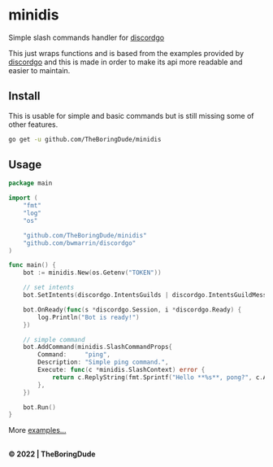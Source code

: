 # minidis

Simple slash commands handler for [discordgo](https://github.com/bwmarrin/discordgo)

This just wraps functions and is based from the examples provided by [discordgo](https://github.com/bwmarrin/discordgo) and this is made in order to make its api more readable and easier to maintain.

## Install

This is usable for simple and basic commands but is still missing some of other features.

```sh
go get -u github.com/TheBoringDude/minidis
```

## Usage

```go
package main

import (
    "fmt"
    "log"
    "os"

    "github.com/TheBoringDude/minidis"
    "github.com/bwmarrin/discordgo"
)

func main() {
    bot := minidis.New(os.Getenv("TOKEN"))

    // set intents
    bot.SetIntents(discordgo.IntentsGuilds | discordgo.IntentsGuildMessages)

    bot.OnReady(func(s *discordgo.Session, i *discordgo.Ready) {
        log.Println("Bot is ready!")
    })

    // simple command
    bot.AddCommand(minidis.SlashCommandProps{
        Command:     "ping",
        Description: "Simple ping command.",
        Execute: func(c *minidis.SlashContext) error {
            return c.ReplyString(fmt.Sprintf("Hello **%s**, pong?", c.Author.Username))
        },
    })

    bot.Run()
}

```

More [examples...](./example/)

##

**&copy; 2022 | TheBoringDude**
